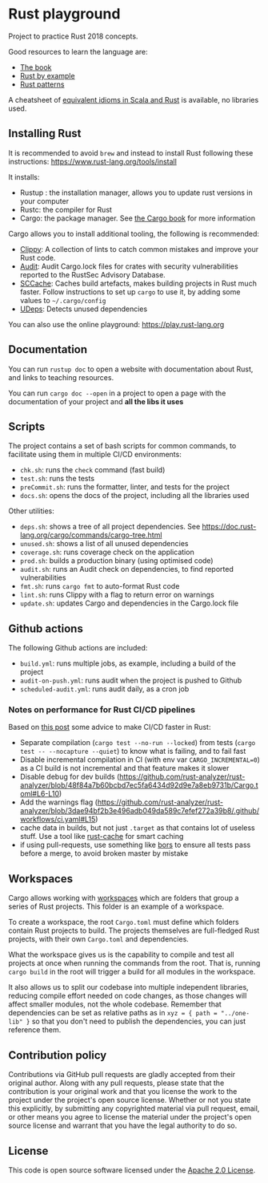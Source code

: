 # Rust playground

Project to practice Rust 2018 concepts.

Good resources to learn the language are:

- [The book](https://doc.rust-lang.org/book/title-page.html)
- [Rust by example](https://doc.rust-lang.org/stable/rust-by-example/index.html)
- [Rust patterns](https://rust-unofficial.github.io/patterns/)

A cheatsheet of [equivalent idioms in Scala and Rust](https://programming-idioms.org/cheatsheet/Scala/Rust) is
available, no libraries used.

## Installing Rust

It is recommended to avoid `brew` and instead to install Rust following these
instructions: <https://www.rust-lang.org/tools/install>

It installs:

- Rustup : the installation manager, allows you to update rust versions in your computer
- Rustc: the compiler for Rust
- Cargo: the package manager. See [the Cargo book](https://doc.rust-lang.org/cargo/) for more information

Cargo allows you to install additional tooling, the following is recommended:

- [Clippy](https://github.com/rust-lang/rust-clippy): A collection of lints to catch common mistakes and improve your
  Rust code.
- [Audit](https://github.com/rustsec/cargo-audit): Audit Cargo.lock files for crates with security vulnerabilities
  reported to the RustSec Advisory Database.
- [SCCache](https://github.com/mozilla/sccache): Caches build artefacts, makes building projects in Rust much faster.
  Follow instructions to set up `cargo` to use it, by adding some values to `~/.cargo/config`
- [UDeps](https://github.com/est31/cargo-udeps): Detects unused dependencies

You can also use the online playground: <https://play.rust-lang.org>

## Documentation

You can run `rustup doc` to open a website with documentation about Rust, and links to teaching resources.

You can run `cargo doc --open` in a project to open a page with the documentation of your project and **all the libs it
uses**

## Scripts

The project contains a set of bash scripts for common commands, to facilitate using them in multiple CI/CD environments:

- `chk.sh`: runs the `check` command (fast build)
- `test.sh`: runs the tests
- `preCommit.sh`: runs the formatter, linter, and tests for the project
- `docs.sh`: opens the docs of the project, including all the libraries used

Other utilities:

- `deps.sh`: shows a tree of all project dependencies. See <https://doc.rust-lang.org/cargo/commands/cargo-tree.html>
- `unused.sh`: shows a list of all unused dependencies
- `coverage.sh`: runs coverage check on the application
- `prod.sh`: builds a production binary (using optimised code)
- `audit.sh`: runs an Audit check on dependencies, to find reported vulnerabilities
- `fmt.sh`: runs `cargo fmt` to auto-format Rust code
- `lint.sh`: runs Clippy with a flag to return error on warnings
- `update.sh`: updates Cargo and dependencies in the Cargo.lock file

## Github actions

The following Github actions are included:

- `build.yml`: runs multiple jobs, as example, including a build of the project
- `audit-on-push.yml`: runs audit when the project is pushed to Github
- `scheduled-audit.yml`: runs audit daily, as a cron job

### Notes on performance for Rust CI/CD pipelines

Based on [this post](https://matklad.github.io/2021/09/04/fast-rust-builds.html) some advice to make CI/CD faster in Rust:

- Separate compilation (`cargo test --no-run --locked`) from tests (`cargo test -- --nocapture --quiet`) to know what is failing, and to fail fast
- Disable incremental compilation in CI (with env var `CARGO_INCREMENTAL=0`) as a CI build is not incremental and that feature makes it slower
- Disable debug for dev builds (<https://github.com/rust-analyzer/rust-analyzer/blob/48f84a7b60bcbd7ec5fa6434d92d9e7a8eb9731b/Cargo.toml#L6-L10>)
- Add the warnings flag (<https://github.com/rust-analyzer/rust-analyzer/blob/3dae94bf2b3e496adb049da589c7efef272a39b8/.github/workflows/ci.yaml#L15>)
- cache data in builds, but not just `.target` as that contains lot of useless stuff. Use a tool like [rust-cache](https://github.com/Swatinem/rust-cache) for smart caching
- if using pull-requests, use something like [bors](https://bors.tech) to ensure all tests pass before a merge, to avoid broken master by mistake

## Workspaces

Cargo allows working with [workspaces](https://doc.rust-lang.org/book/ch14-03-cargo-workspaces.html) which are folders
that group a series of Rust projects. This folder is an example of a workspace.

To create a workspace, the root `Cargo.toml` must define which folders contain Rust projects to build. The projects
themselves are full-fledged Rust projects, with their own `Cargo.toml` and dependencies.

What the workspace gives us is the capability to compile and test all projects at once when running the commands from
the root. That is, running `cargo build` in the root will trigger a build for all modules in the workspace.

It also allows us to split our codebase into multiple independent libraries, reducing compile effort needed on code
changes, as those changes will affect smaller modules, not the whole codebase. Remember that dependencies can be set as
relative paths as in `xyz = { path = "../one-lib" }` so that you don't need to publish the dependencies, you can just
reference them.

## Contribution policy

Contributions via GitHub pull requests are gladly accepted from their original author. Along with any pull requests,
please state that the contribution is your original work and that you license the work to the project under the
project's open source license. Whether or not you state this explicitly, by submitting any copyrighted material via pull
request, email, or other means you agree to license the material under the project's open source license and warrant
that you have the legal authority to do so.

## License

This code is open source software licensed under
the [Apache 2.0 License]("http://www.apache.org/licenses/LICENSE-2.0.html").

